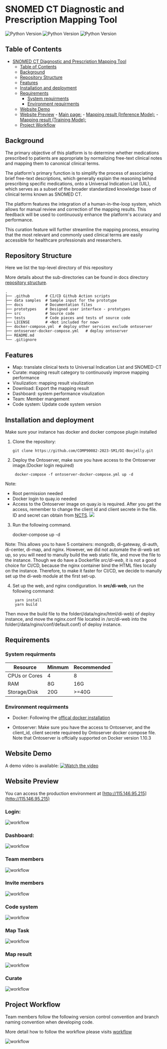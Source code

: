 # SNOMED CT Diagnostic and Prescription Mapping Tool
<!-- [![Sprint Status](https://img.shields.io/badge/sprint2-dev-orange)](https://your_project_management_tool.com/sprint_details)  -->
<!-- ![Status Status](https://img.shields.io/badge/user_stories-1/8-green) -->

![Python Version](https://img.shields.io/badge/python-v3.9.16%2B-blue)
![Python Version](https://img.shields.io/badge/flask-v2.2.2%2B-red)
![Python Version](https://img.shields.io/badge/react-v18.2.0%2B-red)
<!-- ![web workflow](https://github.com/github/docs/actions/workflows/deploy_web.yml/badge.svg) -->

<!-- ![Code Coverage](https://img.shields.io/badge/coverage-10%-red) -->

<!-- ![License](https://img.shields.io/badge/license-MIT-green) -->

<!-- ![Build Status](https://img.shields.io/badge/build-passing-brightgreen) -->

## Table of Contents
- [SNOMED CT Diagnostic and Prescription Mapping Tool](#snomed-ct-diagnostic-and-prescription-mapping-tool)
  - [Table of Contents](#table-of-contents)
  - [Background](#background)
  - [Repository Structure](#repository-structure)
  - [Features](#features)
  - [Installation and deployment](#installation-and-deployment)
  - [Requirements](#requirements)
    - [System requirments](#system-requirments)
    - [Environment requirments](#environment-requirments)
  - [Website Demo](#website-demo)
  - [Website Preview](#website-preview)
        - [Main page:](#main-page)
        - [Mapping result (Inference Mode):](#mapping-result-inference-mode)
        - [Mapping result (Training Mode):](#mapping-result-training-mode)
  - [Project Workflow](#project-workflow)

## Background

The primary objective of this platform is to determine whether medications prescribed to patients are appropriate by normalizing free-text clinical notes and mapping them to canonical clinical terms.

The platform's primary function is to simplify the process of associating brief free-text descriptions, which generally explain the reasoning behind prescribing specific medications, onto a Universal Indication List (UIL), which serves as a subset of the broader standardized knowledge base of clinical terms known as SNOMED CT.

The platform features the integration of a human-in-the-loop system, which allows for manual review and correction of the mapping results. This feedback will be used to continuously enhance the platform's accuracy and performance.

This curation feature will further streamline the mapping process, ensuring that the most relevant and commonly used clinical terms are easily accessible for healthcare professionals and researchers.

## Repository Structure

Here we list the top-level directory of this repository

More details about the sub-directories can be found in docs directory [repository structure](./docs/wikis/repo_structure.md).

    .
    ├── .github       # CI/CD Github Action scripts
    ├── data samples  # Sample input for the prototype
    ├── docs          # Documentation files
    ├── prototypes    # Designed user interface - prototypes
    ├── src           # Source code
    ├── tests         # Code pieces and tests of source code
    ├── LICENSE       # <Not included for now>
    ├── docker-compose.yml  # deploy other services exclude ontoserver
    ├── ontoserver-docker-compose.yml   # deploy ontoserver
    ├── README.md
    └── .gitignore

## Features

- Map: translate clinical texts to Universal Indication List and SNOMED-CT
- Curate: mapping result category to continuously improve mapping performance
- Visulization: mapping result visulization
- Download: Export the mapping result
- Dashboard: system performance visulization
- Team: Member mangement
- Code system: Update code system version

## Installation and deployment

Make sure your instance has docker and docker compose plugin installed

1. Clone the repository:

    `git clone https://github.com/COMP90082-2023-SM1/DI-Boxjelly.git`

2. Deploy the Ontoserver, make sure you have access to the Ontoserver image.(Docker login required)

        docker-compose -f ontoserver-docker-compose.yml up -d

Note: 
- Root permission needed
- Docker login to quay.io needed
- Access to the Ontoserver image on quay.io is required. After you get the access, remember to change the client id and client secrete in the file. ID and secret can obtain from [NCTS](https://www.healthterminologies.gov.au/).
![](./docs/images/ontoserver-docker-compose.jpg)


3. Run the following command. 

    docker-compose up -d

Note:
This allows you to have 5 containers: mongodb, di-gateway, di-auth, di-center, di-map, and nginx. However, we did not automate the di-web set up, so you will need to manully build the web static file, and move the file to the instance. Though we do have a Dockerfile *src/di-web*, it is not a good choice for CI/CD, because the nginx container bind the HTML files locally on the instance. Therefore, to make it faster for CI/CD, we decide to manully set up the di-web module at the first set-up.

4. Set up the web, and nginx condiguration. In **src/di-web**, run the following command:

        yarn install  
        yarn build

Then move the build file to the folder(/data/nginx/html/di-web) of deploy instance, and move the nginx.conf file located in /src/di-web into the folder(/data/nginx/conf/default.conf) of deploy instance.



## Requirements

### System requirments

| Resource      | Minmum | Recommended |
| ------------- | ------ | ----------- |
| CPUs or Cores | 4      | 8           |
| RAM           | 8G     | 16G         |
| Storage/Disk  | 20G    | >=40G       |


### Environment requirments

- Docker: Following the [offical docker installation](https://docs.docker.com/engine/install/ubuntu/)

- Ontoserver: Make sure you have the access to Ontoserver, and the client_id, client secrete requireed by Ontoserver docker compose file. Note that Ontoserver is offcially supported on Docker version 1.10.3

## Website Demo

A demo video is available:
[![Watch the video](./docs/images/login.png)](https://youtu.be/BC8NPPdGJ6M)

## Website Preview

You can access the production environment at [http://115.146.95.215](http://115.146.95.215)

### Login:
![workflow](./docs/images/login.png)

### Dashboard:
![workflow](./docs/images/dashboard.png)

### Team members
![workflow](./docs/images/team-member.png)

### Invite members
![workflow](./docs/images/invite-member.png)

### Code system 
![workflow](./docs/images/code-system.png)

### Map Task
![workflow](./docs/images/map-tasks.png)

### Map result
![workflow](./docs/images/map-result.png)

### Curate
![workflow](./docs/images/curate.png)

## Project Workflow

Team members follow the following version control convention and branch naming convention when developing code.

More detail how to follow the workflow please visits [workflow](./docs/wikis/workflow.md)

![workflow](./docs/images/workflow.jpg)
